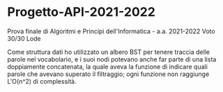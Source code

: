 # Progetto-API-2021-2022
Prova finale di Algoritmi e Principi dell'Informatica - a.a. 2021-2022
Voto 30/30 Lode

Come struttura dati ho utilizzato un albero BST per tenere traccia delle parole nel vocabolario, e i suoi nodi potevano anche far parte di una lista doppiamente concatenata, la quale aveva la funzione di indicare quali parole che avevano superato il filtraggio; ogni funzione non raggiunge L'O(n^2) di complessità.
